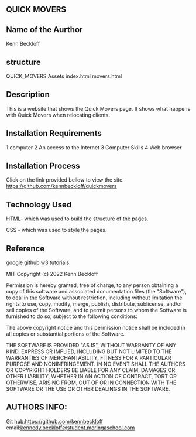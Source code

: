 ## QUICK MOVERS

## Name of the Aurthor
Kenn Beckloff

## structure
QUICK_MOVERS
Assets
index.html
movers.html

## Description
This is a website that shows the Quick Movers page. It shows what happens with Quick Movers when relocating clients.

## Installation Requirements
1.computer 
2 An access to the Internet
3 Computer Skills
4 Web browser

## Installation Process
Click on the link provided bellow to view the site. https://github.com/kennbeckloff/quickmovers

## Technology Used
HTML- which was used to build the structure of the pages.

CSS - which was used to style the pages.

## Reference
google
github
w3 tutorials.




MIT Copyright (c) 2022 Kenn Beckloff

Permission is hereby granted, free of charge, to any person obtaining a copy of this software and associated documentation files (the "Software"), to deal in the Software without restriction, including without limitation the rights to use, copy, modify, merge, publish, distribute, sublicense, and/or sell copies of the Software, and to permit persons to whom the Software is furnished to do so, subject to the following conditions:

The above copyright notice and this permission notice shall be included in all copies or substantial portions of the Software.

THE SOFTWARE IS PROVIDED "AS IS", WITHOUT WARRANTY OF ANY KIND, EXPRESS OR IMPLIED, INCLUDING BUT NOT LIMITED TO THE WARRANTIES OF MERCHANTABILITY, FITNESS FOR A PARTICULAR PURPOSE AND NONINFRINGEMENT. IN NO EVENT SHALL THE AUTHORS OR COPYRIGHT HOLDERS BE LIABLE FOR ANY CLAIM, DAMAGES OR OTHER LIABILITY, WHETHER IN AN ACTION OF CONTRACT, TORT OR OTHERWISE, ARISING FROM, OUT OF OR IN CONNECTION WITH THE SOFTWARE OR THE USE OR OTHER DEALINGS IN THE SOFTWARE.

## AUTHORS INFO:
Git hub:https://github.com/kennbeckloff
email:kennedy.beckloff@student.moringaschool.com
